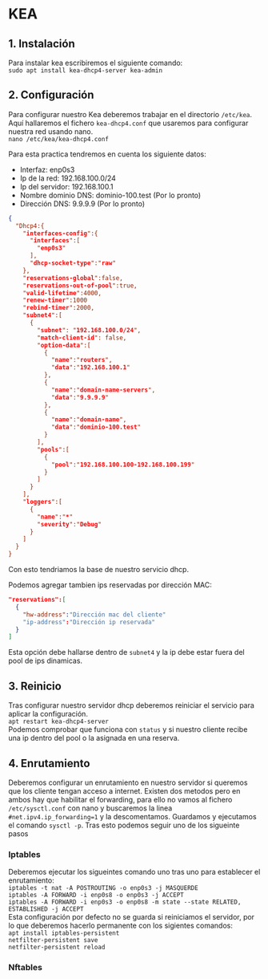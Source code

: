 # KEA
## 1. Instalación
Para instalar kea escribiremos el siguiente comando:  
`sudo apt install kea-dhcp4-server kea-admin`

## 2. Configuración
Para configurar nuestro Kea deberemos trabajar en el directorio `/etc/kea`. Aquí hallaremos el fichero `kea-dhcp4.conf` que usaremos para configurar nuestra red usando nano.  
`nano /etc/kea/kea-dhcp4.conf` 

Para esta practica tendremos en cuenta los siguiente datos:  
- Interfaz: enp0s3
- Ip de la red: 192.168.100.0/24
- Ip del servidor: 192.168.100.1
- Nombre dominio DNS: dominio-100.test (Por lo pronto)
- Dirección DNS: 9.9.9.9 (Por lo pronto)  

```json
{
  "Dhcp4:{
    "interfaces-config":{
      "interfaces":[
        "enp0s3"
      ],
      "dhcp-socket-type":"raw"
    },
    "reservations-global":false,
    "reservations-out-of-pool":true,
    "valid-lifetime":4000,
    "renew-timer":1000
    "rebind-timer":2000,
    "subnet4":[
      {
        "subnet": "192.168.100.0/24",
        "match-client-id": false,
        "option-data":[
          {
            "name":"routers",
            "data":"192.168.100.1"
          },
          {
            "name":"domain-name-servers",
            "data":"9.9.9.9"
          },
          {
            "name":"domain-name",
            "data":"dominio-100.test"
          }
        ],
        "pools":[
          {
            "pool":"192.168.100.100-192.168.100.199"
          }
        ]
      }
    ],
    "loggers":[
      {
        "name":"*"
        "severity":"Debug"
      }
    ]
  }
}
```
Con esto tendriamos la base de nuestro servicio dhcp.  

Podemos agregar tambien ips reservadas por dirección MAC:  
```json
"reservations":[
  {
    "hw-address":"Dirección mac del cliente"
    "ip-address":"Dirección ip reservada"
  }
]
```
Esta opción debe hallarse dentro de `subnet4` y la ip debe estar fuera del pool de ips dinamicas.

## 3. Reinicio
Tras configurar nuestro servidor dhcp deberemos reiniciar el servicio para aplicar la configuración.  
`apt restart kea-dhcp4-server`  
Podemos comprobar que funciona con `status` y si nuestro cliente recibe una ip dentro del pool o la asignada en una reserva.

## 4. Enrutamiento
Deberemos configurar un enrutamiento en nuestro servidor si queremos que los cliente tengan acceso a internet. Existen dos metodos pero en ambos hay que habilitar el forwarding, para ello no vamos al fichero `/etc/sysctl.conf` con nano y buscaremos la linea `#net.ipv4.ip_forwarding=1` y la descomentamos. Guardamos y ejecutamos el comando `sysctl -p`. Tras esto podemos seguir uno de los sigueinte pasos

### Iptables
Deberemos ejecutar los sigueintes comando uno tras uno para establecer el enrutamiento:  
`iptables -t nat -A POSTROUTING -o enp0s3 -j MASQUERDE`  
`iptables -A FORWARD -i enp0s8 -o enp0s3 -j ACCEPT`  
`iptables -A FORWARD -i enp0s3 -o enp0s8 -m state --state RELATED, ESTABLISHED -j ACCEPT`  
Esta configuración por defecto no se guarda si reiniciamos el servidor, por lo que deberemos hacerlo permanente con los sigientes comandos:  
`apt install iptables-persistent`  
`netfilter-persistent save`  
`netfilter-persistent reload`  

### Nftables
